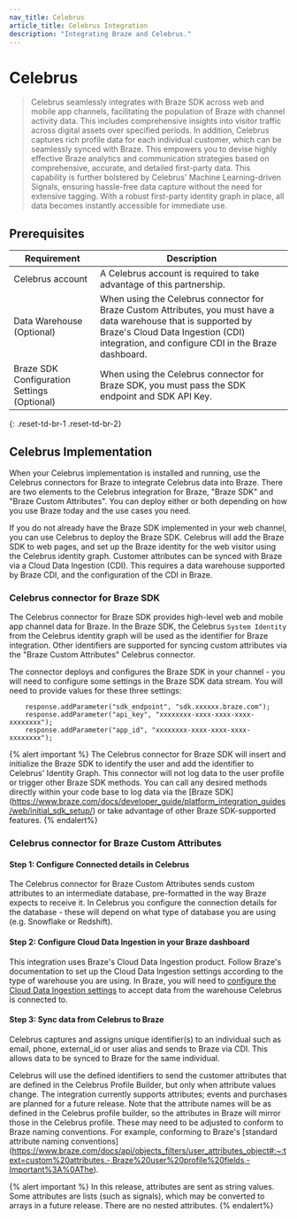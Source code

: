 ```yaml
---
nav_title: Celebrus
article_title: Celebrus Integration
description: "Integrating Braze and Celebrus."
---
```


<!-- The title of your page, used to render the in-page title. -->
# Celebrus

<!-- The description starts with a '>' character and contains an overview of what will be covered. Optionally, in a following paragraph, you can contextualize the topic at a high-level. -->
> Celebrus seamlessly integrates with Braze SDK across web and mobile app channels, facilitating the population of Braze with channel activity data. This includes comprehensive insights into visitor traffic across digital assets over specified periods. In addition, Celebrus captures rich profile data for each individual customer, which can be seamlessly synced with Braze. This empowers you to devise highly effective Braze analytics and communication strategies based on comprehensive, accurate, and detailed first-party data. This capability is further bolstered by Celebrus' Machine Learning-driven Signals, ensuring hassle-free data capture without the need for extensive tagging. With a robust first-party identity graph in place, all data becomes instantly accessible for immediate use.
>
>
## Prerequisites

| Requirement | Description |
|---|---|
| Celebrus account | A Celebrus account is required to take advantage of this partnership. |
| Data Warehouse (Optional) | When using the Celebrus connector for Braze Custom Attributes, you must have a data warehouse that is supported by Braze's Cloud Data Ingestion (CDI) integration, and configure CDI in the Braze dashboard. |
| Braze SDK Configuration Settings (Optional) | When using the Celebrus connector for Braze SDK, you must pass the SDK endpoint and SDK API Key. |
{: .reset-td-br-1 .reset-td-br-2}


<!-- The prerequisites for this task. If no prerequisites are required, you can remove this section. -->
## Celebrus Implementation
When your Celebrus implementation is installed and running, use the Celebrus connectors for Braze to integrate Celebrus data into Braze. There are two elements to the Celebrus integration for Braze, "Braze SDK" and "Braze Custom Attributes". You can deploy either or both depending on how you use Braze today and the use cases you need.


If you do not already have the Braze SDK implemented in your web channel, you can use Celebrus to deploy the Braze SDK. Celebrus will add the Braze SDK to web pages, and set up the Braze identity for the web visitor using the Celebrus identity graph. Customer attributes can be synced with Braze via a Cloud Data Ingestion (CDI). This requires a data warehouse supported by Braze CDI, and the configuration of the CDI in Braze.

### Celebrus connector for Braze SDK

The Celebrus connector for Braze SDK provides high-level web and mobile app channel data for Braze. In the Braze SDK, the Celebrus `System Identity` from the Celebrus identity graph will be used as the identifier for Braze integration. Other identifiers are supported for syncing custom attributes via the "Braze Custom Attributes" Celebrus connector.

The connector deploys and configures the Braze SDK in your channel - you will need to configure some settings in the Braze SDK data stream. You will need to provide values for these three settings:

```
    response.addParameter("sdk_endpoint", "sdk.xxxxxx.braze.com");
    response.addParameter("api_key", "xxxxxxxx-xxxx-xxxx-xxxx-xxxxxxxx");
    response.addParameter("app_id", "xxxxxxxx-xxxx-xxxx-xxxx-xxxxxxxx");
```

{% alert important %}
The Celebrus connector for Braze SDK will insert and initialize the Braze SDK to identify the user and add the identifier to Celebrus' Identity Graph. This connector will not log data to the user profile or trigger other Braze SDK methods. You can call any desired methods directly within your code base to log data via the [Braze SDK] (https://www.braze.com/docs/developer_guide/platform_integration_guides/web/initial_sdk_setup/) or take advantage of other Braze SDK-supported features. 
{% endalert%}

### Celebrus connector for Braze Custom Attributes

#### Step 1: Configure Connected details in Celebrus 
The Celebrus connector for Braze Custom Attributes sends custom attributes to an intermediate database, pre-formatted in the way Braze expects to receive it. In Celebrus you configure the connection details for the database - these will depend on what type of database you are using (e.g. Snowflake or Redshift). 

#### Step 2: Configure Cloud Data Ingestion in your Braze dashboard
This integration uses Braze's Cloud Data Ingestion product. Follow Braze's documentation to set up the Cloud Data Ingestion settings according to the type of warehouse you are using. In Braze, you will need to [configure the Cloud Data Ingestion settings](https://www.braze.com/docs/user_guide/data_and_analytics/cloud_ingestion/overview/) to accept data from the warehouse Celebrus is connected to.

#### Step 3: Sync data from Celebrus to Braze
Celebrus captures and assigns unique identifier(s) to an individual such as email, phone, external_id or user alias and sends to Braze via CDI. This allows data to be synced to Braze for the same individual.

Celebrus will use the defined identifiers to send the customer attributes that are defined in the Celebrus Profile Builder, but only when attribute values change. The integration currently supports attributes; events and purchases are planned for a future release. Note that the attribute names will be as defined in the Celebrus profile builder, so the attributes in Braze will mirror those in the Celebrus profile. These may need to be adjusted to conform to Braze naming conventions. For example, conforming to Braze's [standard attribute naming conventions] (https://www.braze.com/docs/api/objects_filters/user_attributes_object#:~:text=custom%20attributes.-,Braze%20user%20profile%20fields,-Important%3A%0AThe).  

{% alert important %}
In this release, attributes are sent as string values. Some attributes are lists (such as signals), which may be converted to arrays in a future release. There are no nested attributes.
{% endalert%}

